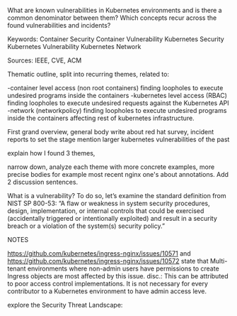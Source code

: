 What are known vulnerabilities in Kubernetes environments and is there a common denominator between them?
Which concepts recur across the found vulnerabilities and incidents?

Keywords:
Container Security
Container Vulnerability
Kubernetes Security
Kubernetes Vulnerability
Kubernetes Network

Sources: IEEE, CVE, ACM


Thematic outline, split into recurring themes, related to: 

-container level access (non root containers) finding loopholes to execute undesired programs inside the containers
-kubernetes level access (RBAC) finding loopholes to execute undesired requests against the Kubernetes API
-network (networkpolicy) finding loopholes to execute undesired programs inside the containers affecting rest of kubernetes 
infrastructure.


First grand overview, general body
write about red hat survey, incident reports to set the stage
mention larger kubernetes vulnerabilities of the past

explain how I found 3 themes, 

narrow down, analyze each theme with more concrete examples, more precise bodies
for example most recent nginx one's about annotations. Add 2 discussion sentences.


What is a vulnerability? To do so, let’s examine the standard definition from NIST SP 800-53: “A flaw or weakness in system security procedures, design, implementation, or internal controls that could be exercised (accidentally triggered or intentionally exploited) and result in a security breach or a violation of the system(s) security policy.” 

NOTES

https://github.com/kubernetes/ingress-nginx/issues/10571 
and 
https://github.com/kubernetes/ingress-nginx/issues/10572 
state that Multi-tenant environments where non-admin users have permissions to create Ingress objects are most affected by this issue. disc.: This can be attributed to poor access control implementations. It is not necessary for every contributor to a Kubernetes environment to have admin access leve. 

explore the Security Threat Landscape:






